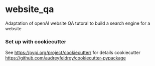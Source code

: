 # website_qa
Adaptation of openAI website QA tutoral to build a search engine for a website

### Set up with cookiecutter

See https://pypi.org/project/cookiecutter/ for details
cookiecutter https://github.com/audreyfeldroy/cookiecutter-pypackage
